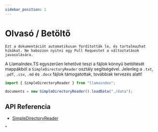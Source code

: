 ```yaml
---
sidebar_position: 1
---
```


# Olvasó / Betöltő

`Ezt a dokumentációt automatikusan fordították le, és tartalmazhat hibákat. Ne habozzon nyitni egy Pull Requestet a változtatások javasolására.`

A LlamaIndex.TS egyszerűen lehetővé teszi a fájlok könnyű betöltését mappákból a `SimpleDirectoryReader` osztály segítségével. Jelenleg a `.txt`, `.pdf`, `.csv`, `.md` és `.docx` fájlok támogatottak, továbbiak tervezés alatt!

```typescript
import { SimpleDirectoryReader } from "llamaindex";

documents = new SimpleDirectoryReader().loadData("./data");
```

## API Referencia

- [SimpleDirectoryReader](../../api/classes/SimpleDirectoryReader.md)

"
